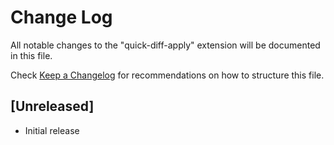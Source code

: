# Change Log

All notable changes to the "quick-diff-apply" extension will be documented in this file.

Check [Keep a Changelog](http://keepachangelog.com/) for recommendations on how to structure this file.

## [Unreleased]

- Initial release